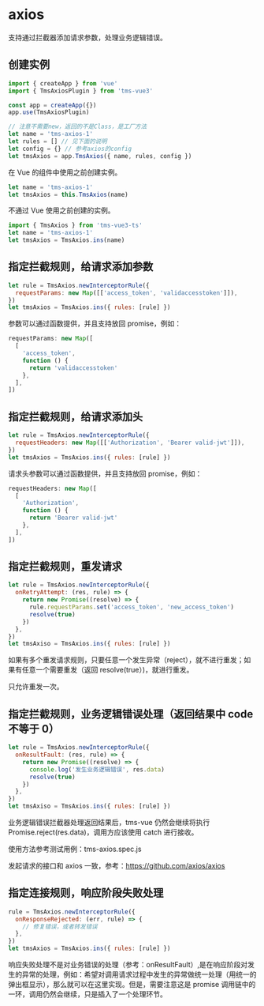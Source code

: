 # axios

支持通过拦截器添加请求参数，处理业务逻辑错误。

## 创建实例

```javascript
import { createApp } from 'vue'
import { TmsAxiosPlugin } from 'tms-vue3'

const app = createApp({})
app.use(TmsAxiosPlugin)

// 注意不需要new，返回的不是Class，是工厂方法
let name = 'tms-axios-1'
let rules = [] // 见下面的说明
let config = {} // 参考axios的config
let tmsAxios = app.TmsAxios({ name, rules, config })
```

在 Vue 的组件中使用之前创建实例。

```javascript
let name = 'tms-axios-1'
let tmsAxios = this.TmsAxios(name)
```

不通过 Vue 使用之前创建的实例。

```javascript
import { TmsAxios } from 'tms-vue3-ts'
let name = 'tms-axios-1'
let tmsAxios = TmsAxios.ins(name)
```

## 指定拦截规则，给请求添加参数

```javascript
let rule = TmsAxios.newInterceptorRule({
  requestParams: new Map([['access_token', 'validaccesstoken']]),
})
let tmsAxios = TmsAxios.ins({ rules: [rule] })
```

参数可以通过函数提供，并且支持放回 promise，例如：

```javascript
requestParams: new Map([
  [
    'access_token',
    function () {
      return 'validaccesstoken'
    },
  ],
])
```

## 指定拦截规则，给请求添加头

```javascript
let rule = TmsAxios.newInterceptorRule({
  requestHeaders: new Map([['Authorization', 'Bearer valid-jwt']]),
})
let tmsAxios = TmsAxios.ins({ rules: [rule] })
```

请求头参数可以通过函数提供，并且支持放回 promise，例如：

```javascript
requestHeaders: new Map([
  [
    'Authorization',
    function () {
      return 'Bearer valid-jwt'
    },
  ],
])
```

## 指定拦截规则，重发请求

```javascript
let rule = TmsAxios.newInterceptorRule({
  onRetryAttempt: (res, rule) => {
    return new Promise((resolve) => {
      rule.requestParams.set('access_token', 'new_access_token')
      resolve(true)
    })
  },
})
let tmsAxiso = TmsAxios.ins({ rules: [rule] })
```

如果有多个重发请求规则，只要任意一个发生异常（reject），就不进行重发；如果有任意一个需要重发（返回 resolve(true）)，就进行重发。

只允许重发一次。

## 指定拦截规则，业务逻辑错误处理（返回结果中 code 不等于 0）

```javascript
let rule = TmsAxios.newInterceptorRule({
  onResultFault: (res, rule) => {
    return new Promise((resolve) => {
      console.log('发生业务逻辑错误', res.data)
      resolve(true)
    })
  },
})
let tmsAxiso = TmsAxios.ins({ rules: [rule] })
```

业务逻辑错误拦截器处理返回结果后，tms-vue 仍然会继续将执行 Promise.reject(res.data)，调用方应该使用 catch 进行接收。

使用方法参考测试用例：tms-axios.spec.js

发起请求的接口和 axios 一致，参考：https://github.com/axios/axios

## 指定连接规则，响应阶段失败处理

```javascript
rule = TmsAxios.newInterceptorRule({
  onResponseRejected: (err, rule) => {
    // 修复错误，或者转发错误
  },
})
let tmsAxios = TmsAxios.ins({ rules: [rule] })
```

响应失败处理不是对业务错误的处理（参考：onResultFault）,是在响应阶段对发生的异常的处理，例如：希望对调用请求过程中发生的异常做统一处理（用统一的弹出框显示），那么就可以在这里实现。但是，需要注意这是 promise 调用链中的一环，调用仍然会继续，只是插入了一个处理环节。

